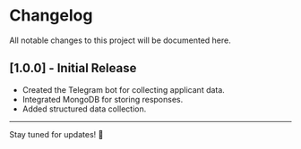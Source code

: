 # Changelog

All notable changes to this project will be documented here.

## [1.0.0] - Initial Release
- Created the Telegram bot for collecting applicant data.
- Integrated MongoDB for storing responses.
- Added structured data collection.

---
Stay tuned for updates! 🚀

